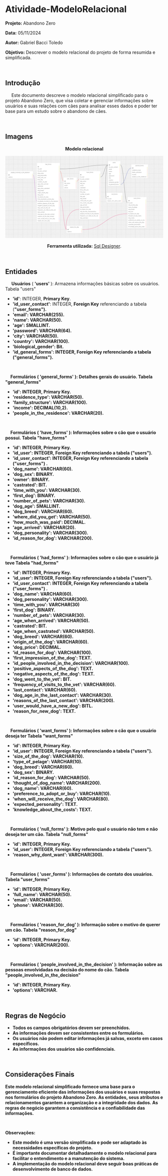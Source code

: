 # Atividade-ModeloRelacional

**Projeto:** Abandono Zero

**Data:** 05/11/2024

**Autor:** Gabriel Bacci Toledo

**Objetivo:** Descrever o modelo relacional do projeto de forma resumida e simplificada.

&nbsp;&nbsp;&nbsp;&nbsp;
&nbsp;&nbsp;&nbsp;&nbsp;

## Introdução

&nbsp;&nbsp;&nbsp;&nbsp; Este documento descreve o modelo relacional simplificado para o projeto Abandono Zero, que visa coletar e gerenciar informações sobre usuários e suas relações com cães para analisar esses dados e poder ter base para um estudo sobre o abandono de cães.

&nbsp;&nbsp;&nbsp;&nbsp;
&nbsp;&nbsp;&nbsp;&nbsp;

## Imagens

<div align="center">
 <p><b>Modelo relacional</b></p>
<img src="Assets/modelorelacional.png">
<p><b>Ferramenta utilizada:</b> <a href="https://sql.toad.cz/">Sql Designer</a>.</p>
</div> 

&nbsp;&nbsp;&nbsp;&nbsp;
&nbsp;&nbsp;&nbsp;&nbsp;

## Entidades
&nbsp;&nbsp;&nbsp;&nbsp; **Usuários** ( <b>'users' </b> ): Armazena informações básicas sobre os usuários.
Tabela "users"
<ul>
    <li><b>'id'</b>: INTEGER, <b>Primary Key</b>. </li>
    <li><b>'id_user_contact'</b>: INTEGER, <b>Foreign Key</b> referenciando a tabela (<b>"user_forms"<b>). </li>
    <li><b>'email'</b>: VARCHAR(255). </li>
    <li><b>'name'</b>: VARCHAR(50). </li>
    <li><b>'age'</b>: SMALLINT.</li>
    <li><b>'password'</b>: VARCHAR(64). </li>
    <li><b>'city'</b>: VARCHAR(50). </li>
    <li><b>'country'</b>: VARCHAR(100). </li>
    <li><b>'biological_gender'</b>: Bit. </li>
    <li><b>'id_general_forms'</b>: INTEGER, <b>Foreign Key</b> referenciando a tabela (<b>"general_forms"<b>). </li>
</ul>
     
&nbsp;&nbsp;&nbsp;&nbsp;
&nbsp;&nbsp;&nbsp;&nbsp;

&nbsp;&nbsp;&nbsp;&nbsp; **Formulários** ( <b>'general_forms'</b> ): Detalhes gerais do usuário.
Tabela "general_forms"
<ul>
    <li><b>'id'</b>: INTEGER, <b>Primary Key</b>. </li>
    <li><b>'residence_type'</b>: VARCHAR(50). </li>
    <li><b>'family_structure'</b>: VARCHAR(100). </li>
    <li><b>'income'</b>: DECIMAL(10,2). </li>
    <li><b>'people_in_the_residence'</b>: VARCHAR(20). </li>
</ul>

&nbsp;&nbsp;&nbsp;&nbsp;
&nbsp;&nbsp;&nbsp;&nbsp;

&nbsp;&nbsp;&nbsp;&nbsp; **Formulários** ( <b>'have_forms'</b> ): Informações sobre o cão que o usuário possui.
Tabela "have_forms"
<ul>
    <li><b>'id'</b>: INTEGER, <b>Primary Key</b>. </li>
    <li><b>'id_user'</b>: INTEGER, <b>Foreign Key</b> referenciando a tabela (<b>"users"<b>). </li>
    <li><b>'id_user_contact'</b>: INTEGER, <b>Foreign Key</b> referenciando a tabela (<b>"user_forms"<b>) . </li>
    <li><b>'dog_name'</b>: VARCHAR(60). </li>
    <li><b>'dog_sex'</b>: BINARY.</li>
    <li><b>'owner'</b>: BINARY. </li>
    <li><b>'castrated'</b>: BIT. </li>
    <li><b>'time_with_you'</b>: VARCHAR(30). </li>
    <li><b>'first_dog'</b>: BINARY. </li>
    <li><b>'number_of_pets'</b>: VARCHAR(30). </li>
     <li><b>'dog_age'</b>: SMALLINT. </li>
     <li><b>'dog_breed'</b>: VARCHAR(60). </li>
     <li><b>'where_did_you_get'</b>: VARCHAR(50). </li>
     <li><b>'how_much_was_paid'</b>: DECIMAL. </li>
     <li><b>'age_arrived'</b>: VARCHAR(20). </li>
     <li><b>'dog_personality'</b>: VARCHAR(300). </li>
     <li><b>'id_reason_for_dog'</b>: VARCHAR(200). </li>
</ul>

&nbsp;&nbsp;&nbsp;&nbsp;
&nbsp;&nbsp;&nbsp;&nbsp;

&nbsp;&nbsp;&nbsp;&nbsp; **Formulários** ( <b>'had_forms'</b> ): Informações sobre o cão que o usuário já teve
Tabela "had_forms"
<ul>
    <li><b>'id'</b>: INTEGER, <b>Primary Key</b>. </li>
    <li><b>'id_user'</b>: INTEGER, <b>Foreign Key</b> referenciando a tabela (<b>"users"<b>). </li>
    <li><b>'id_user_contact'</b>: INTEGER, <b>Foreign Key</b> referenciando a tabela (<b>"user_forms"<b>) . </li>
    <li><b>'dog_name'</b>: VARCHAR(60). </li>
    <li><b>'dog_personality'</b>: VARCHAR(300).</li>
    <li><b>'time_with_you'</b>: VARCHAR(30) </li>
    <li><b>'first_dog'</b>: BINARY. </li>
    <li><b>'number_of_pets'</b>: VARCHAR(30). </li>
    <li><b>'age_when_arrived'</b>: VARCHAR(50). </li>
    <li><b>'castrated'</b>: BIT. </li>
     <li><b>'age_when_castrated'</b>: VARCHAR(50). </li>
     <li><b>'dog_breed'</b>: VARCHAR(60). </li>
     <li><b>'origin_of_the_dog'</b>: VARCHAR(60). </li>
     <li><b>'dog_price'</b>: DECIMAL. </li>
     <li><b>'id_reason_for_dog'</b>: VARCHAR(100). </li>
     <li><b>'first_impression_of_the_dog'</b>: TEXT. </li>
     <li><b>'id_people_involved_in_the_decision'</b>: VARCHAR(100). </li>
     <li><b>'positive_aspects_of_the_dog'</b>: TEXT. </li>
     <li><b>'negative_aspects_of_the_dog'</b>: TEXT. </li>
     <li><b>'dog_went_to_the_vet'</b>: BIT. </li>
     <li><b>'frequency_of_visits_to_the_vet'</b>: VARCHAR(60). </li>
     <li><b>'last_contact'</b>: VARCHAR(60). </li>
     <li><b>'dog_age_in_the_last_contact'</b>: VARCHAR(30). </li>
     <li><b>'reasons_of_the_last_contact'</b>: VARCHAR(200). </li>
     <li><b>'user_would_have_a_new_dog'</b>: BITL. </li>
     <li><b>'reason_for_new_dog'</b>: TEXT. </li>
</ul>

&nbsp;&nbsp;&nbsp;&nbsp;
&nbsp;&nbsp;&nbsp;&nbsp;

&nbsp;&nbsp;&nbsp;&nbsp; **Formulários** ( <b>'want_forms'</b> ): Informações sobre o cão que o usuário deseja ter
Tabela "want_forms"
<ul>
    <li><b>'id'</b>: INTEGER, <b>Primary Key</b>. </li>
    <li><b>'id_user'</b>: INTEGER, <b>Foreign Key</b> referenciando a tabela (<b>"users"<b>). </li>
    <li><b>'size_of_the_dog'</b>: VARCHAR(10). </li>
    <li><b>'type_of_pelage'</b>: VARCHAR(10). </li>
    <li><b>'dog_breed'</b>: VARCHAR(60).</li>
    <li><b>'dog_sex'</b>: BINARY. </li>
    <li><b>'id_reason_for_dog'</b>: VARCHAR(50). </li>
    <li><b>'thought_of_dog_name'</b>: VARCHAR(200). </li>
    <li><b>'dog_name'</b>: VARCHAR(60). </li>
     <li><b>'preference_to_adopt_or_buy'</b>: VARCHAR(10). </li>
     <li><b>'when_will_receive_the_dog'</b>: VARCHAR(80). </li>
     <li><b>'expected_personality'</b>: TEXT. </li>
     <li><b>'knowledge_about_the_costs'</b>: TEXT. </li>
</ul>

&nbsp;&nbsp;&nbsp;&nbsp;
&nbsp;&nbsp;&nbsp;&nbsp;

&nbsp;&nbsp;&nbsp;&nbsp; **Formulários** ( <b>'null_forms'</b> ): Motivo pelo qual o usuário não tem e não deseja ter um cão.
Tabela "null_forms"
<ul>
    <li><b>'id'</b>: INTEGER, <b>Primary Key</b>. </li>
    <li><b>'id_user'</b>: INTEGER, <b>Foreign Key</b> referenciando a tabela (<b>"users"<b>). </li>
    <li><b>'reason_why_dont_want'</b>: VARCHAR(300). </li>
</ul>

&nbsp;&nbsp;&nbsp;&nbsp;
&nbsp;&nbsp;&nbsp;&nbsp;

&nbsp;&nbsp;&nbsp;&nbsp; **Formulários** ( <b>'user_forms'</b> ): Informações de contato dos usuários.
Tabela "user_forms"
<ul>
    <li><b>'id'</b>: INTEGER, <b>Primary Key</b>. </li>
    <li><b>'full_name'</b>: VARCHAR(50). </li>
    <li><b>'email'</b>: VARCHAR(50). </li>
    <li><b>'phone'</b>: VARCHAR(30). </li>
</ul>

&nbsp;&nbsp;&nbsp;&nbsp;
&nbsp;&nbsp;&nbsp;&nbsp;

&nbsp;&nbsp;&nbsp;&nbsp; **Formulários** ( <b>'reason_for_dog'</b> ): Informação sobre o motivo de querer um cão.
Tabela "reason_for_dog"
<ul>
    <li><b>'id'</b>: INTEGER, <b>Primary Key</b>. </li>
    <li><b>'options'</b>: VARCHAR(200). </li>
</ul>

&nbsp;&nbsp;&nbsp;&nbsp;
&nbsp;&nbsp;&nbsp;&nbsp;

&nbsp;&nbsp;&nbsp;&nbsp; **Formulários** ( <b>'people_involved_in_the_decision'</b> ): Informação sobre as pessoas envolvidadas na decisão do nome do cão.
Tabela "people_involved_in_the_decision"
<ul>
    <li><b>'id'</b>: INTEGER, <b>Primary Key</b>. </li>
    <li><b>'options'</b>: VARCHAR. </li>
</ul>

&nbsp;&nbsp;&nbsp;&nbsp;
&nbsp;&nbsp;&nbsp;&nbsp;

## Regras de Negócio

- Todos os campos obrigatórios devem ser preenchidos.
- As informações devem ser consistentes entre os formulários.
- Os usuários não podem editar informações já salvas, exceto em casos específicos.
- As informações dos usuários são confidenciais.

&nbsp;&nbsp;&nbsp;&nbsp;
&nbsp;&nbsp;&nbsp;&nbsp;

## Considerações Finais

Este modelo relacional simplificado fornece uma base para o gerenciamento eficiente das informações dos usuários e suas respostas nos formulários do projeto Abandono Zero. As entidades, seus atributos e relacionamentos garantem a organização e a integridade dos dados. As regras de negócio garantem a consistência e a confiabilidade das informações.

&nbsp;&nbsp;&nbsp;&nbsp;

**Observações:**

- Este modelo é uma versão simplificada e pode ser adaptado às necessidades específicas do projeto.
- É importante documentar detalhadamente o modelo relacional para facilitar o entendimento e a manutenção do sistema.
- A implementação do modelo relacional deve seguir boas práticas de desenvolvimento de banco de dados.
